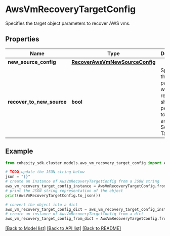 # AwsVmRecoveryTargetConfig

Specifies the target object parameters to recover AWS vms.

## Properties

Name | Type | Description | Notes
------------ | ------------- | ------------- | -------------
**new_source_config** | [**RecoverAwsVmNewSourceConfig**](RecoverAwsVmNewSourceConfig.md) |  | [optional] 
**recover_to_new_source** | **bool** | Specifies the parameter whether the recovery should be performed to a new or an existing Source Target. | 

## Example

```python
from cohesity_sdk.cluster.models.aws_vm_recovery_target_config import AwsVmRecoveryTargetConfig

# TODO update the JSON string below
json = "{}"
# create an instance of AwsVmRecoveryTargetConfig from a JSON string
aws_vm_recovery_target_config_instance = AwsVmRecoveryTargetConfig.from_json(json)
# print the JSON string representation of the object
print(AwsVmRecoveryTargetConfig.to_json())

# convert the object into a dict
aws_vm_recovery_target_config_dict = aws_vm_recovery_target_config_instance.to_dict()
# create an instance of AwsVmRecoveryTargetConfig from a dict
aws_vm_recovery_target_config_from_dict = AwsVmRecoveryTargetConfig.from_dict(aws_vm_recovery_target_config_dict)
```
[[Back to Model list]](../README.md#documentation-for-models) [[Back to API list]](../README.md#documentation-for-api-endpoints) [[Back to README]](../README.md)


